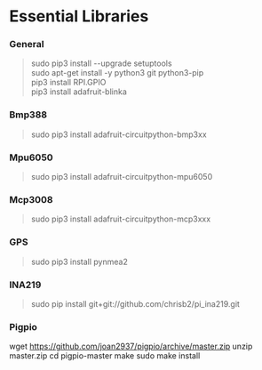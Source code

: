 # Essential Libraries

### General
>sudo pip3 install --upgrade setuptools<br/>
>sudo apt-get install -y python3 git python3-pip<br/>
>pip3 install RPI.GPIO<br/>
>pip3 install adafruit-blinka
### Bmp388
>sudo pip3 install adafruit-circuitpython-bmp3xx
### Mpu6050
>sudo pip3 install adafruit-circuitpython-mpu6050
### Mcp3008
>sudo pip3 install adafruit-circuitpython-mcp3xxx
### GPS
>sudo pip3 install pynmea2
### INA219
>sudo pip install git+git://github.com/chrisb2/pi_ina219.git

### Pigpio
wget https://github.com/joan2937/pigpio/archive/master.zip
unzip master.zip
cd pigpio-master
make
sudo make install
